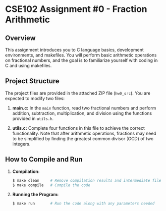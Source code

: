 # CSE102 Assignment #0 - Fraction Arithmetic

## Overview

This assignment introduces you to C language basics, development environments, and makefiles. You will perform basic arithmetic operations on fractional numbers, and the goal is to familiarize yourself with coding in C and using makefiles.

## Project Structure

The project files are provided in the attached ZIP file (`hw0_src`). You are expected to modify two files:

1. **main.c:** In the `main` function, read two fractional numbers and perform addition, subtraction, multiplication, and division using the functions provided in `utils.h`.

2. **utils.c:** Complete four functions in this file to achieve the correct functionality. Note that after arithmetic operations, fractions may need to be simplified by finding the greatest common divisor (GCD) of two integers.

## How to Compile and Run

1. **Compilation:**
    ```bash
    $ make clean     # Remove compilation results and intermediate files
    $ make compile   # Compile the code
    ```

2. **Running the Program:**
    ```bash
    $ make run       # Run the code along with any parameters needed
    ```

